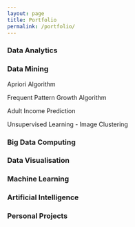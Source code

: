```yaml
---
layout: page
title: Portfolio
permalink: /portfolio/
---
```


### __Data Analytics__

### __Data Mining__

Apriori Algorithm

Frequent Pattern Growth Algorithm

Adult Income Prediction

Unsupervised Learning - Image Clustering

### __Big Data Computing__

### __Data Visualisation__

### __Machine Learning__

### __Artificial Intelligence__

### __Personal Projects__

